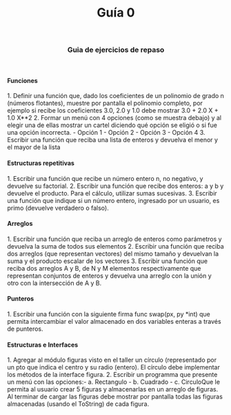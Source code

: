<h1 align="center">Guía 0</h1>
​
<h3 align="center">Guia de ejercicios de repaso</h2>
​
<h4>Funciones</h4>
​
1. Definir una función que, dado los coeficientes de un polinomio de grado n (números flotantes), muestre por pantalla el polinomio completo, por ejemplo si recibe los coeficientes 3.0, 2.0 y 1.0 debe mostrar 3.0 + 2.0 X + 1.0 X**2
2. Formar un menú con 4 opciones (como se muestra debajo) y al elegir una de ellas mostrar un cartel diciendo qué opción se eligió o si fue una opción incorrecta. 
- Opción 1
- Opción 2
- Opción 3
- Opción 4
3. Escribir una función que reciba una lista de enteros y devuelva el menor y el mayor de la lista
​
<h4>Estructuras repetitivas</h4>
​
1. Escribir una función que recibe un número entero n, no negativo, y devuelve su factorial.
2. Escribir una función que recibe dos enteros: a y b y devuelve el producto. Para el cálculo, utilizar sumas sucesivas.
3. Escribir una función que indique si un número entero, ingresado por un usuario, es primo (devuelve verdadero o falso).
​
<h4>Arreglos</h4>
​
1. Escribir una función que reciba un arreglo de enteros como parámetros y devuelva la suma de todos sus elementos
2. Escribir una función que reciba dos arreglos (que representan vectores) del mismo tamaño y devuelvan la suma y el producto escalar de los vectores
3. Escribir una función que reciba dos arreglos A y B, de N y M elementos respectivamente que representan conjuntos de enteros y devuelva una arreglo con la unión y otro con la intersección de A y B. 
​
<h4>Punteros</h4>
​
1. Escribir una función con la siguiente firma func swap(px, py *int) que permita intercambiar el valor almacenado en dos variables enteras a través de punteros.
​
<h4>Estructuras e Interfaces</h4>
1. Agregar al módulo figuras visto en el taller un círculo (representado por un pto que indica el centro y su radio (entero). El círculo debe implementar los métodos de la interface figura.
2. Escribir un programma que presente un menú con las opciones:
​
- a. Rectangulo
- b. Cuadrado
- c. Circulo
​
Que le permita al usuario crear 5 figuras y almacenarlas en un arreglo de figuras. Al terminar de cargar las figuras debe mostrar por pantalla todas las figuras almacenadas (usando el ToString) de cada figura.
